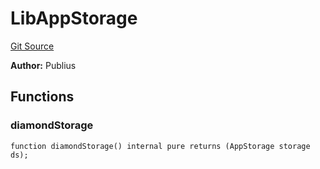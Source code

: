 # LibAppStorage
[Git Source](https://github.com/KlimaDAO/klimadao-solidity/blob/704b462e69030cb9a43680057bee91d745d579ba/src/infinity/libraries/LibAppStorage.sol)

**Author:**
Publius


## Functions
### diamondStorage


```solidity
function diamondStorage() internal pure returns (AppStorage storage ds);
```

